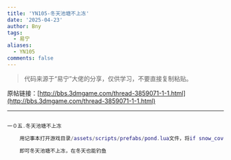```yaml
---
title: 'YN105-冬天池塘不上冻'
date: '2025-04-23'
author: Bny
tags:
  - 易宁
aliases:
  - YN105
comments: false
---
```


> 代码来源于“易宁”大佬的分享，仅供学习，不要直接复制粘贴。

原帖链接：[http://bbs.3dmgame.com/thread-3859071-1-1.html](http://bbs.3dmgame.com/thread-3859071-1-1.html)

---

```lua  

一０五.冬天池塘不上冻	用记事本打开游戏目录/assets/scripts/prefabs/pond.lua文件，将if snow_cover > thresh and not inst.frozen then替换为if snow_cover > thresh and inst.frozen then	即可冬天池塘不上冻，在冬天也能钓鱼

```  

